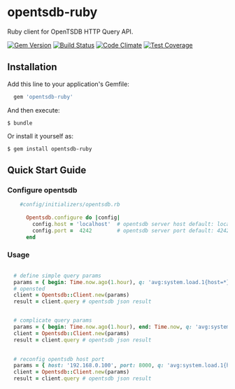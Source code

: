 # opentsdb-ruby

Ruby client for OpenTSDB HTTP Query API. 

[![Gem Version](http://img.shields.io/gem/v/opentsdb-ruby.svg)](https://rubygems.org/gems/opentsdb-ruby) [![Build Status](https://travis-ci.org/cloudinsight/opentsdb-ruby.png)](https://travis-ci.org/cloudinsight/opentsdb-ruby) [![Code Climate](https://codeclimate.com/github/cloudinsight/opentsdb-ruby/badges/gpa.svg)](https://codeclimate.com/github/cloudinsight/opentsdb-ruby) [![Test Coverage](https://codeclimate.com/github/cloudinsight/opentsdb-ruby/badges/coverage.svg)](https://codeclimate.com/github/cloudinsight/opentsdb-ruby/coverage)

## Installation

Add this line to your application's Gemfile:

```ruby
  gem 'opentsdb-ruby'
```

And then execute:

    $ bundle

Or install it yourself as:

    $ gem install opentsdb-ruby


## Quick Start Guide

### Configure opentsdb

```ruby
    #config/initializers/opentsdb.rb
    
      Opentsdb.configure do |config|
        config.host = 'localhost'  # opentsdb server host default: localhost
        config.port =  4242        # opentsdb server port default: 4242
      end 
```

### Usage

```ruby

  # define simple query params
  params = { begin: Time.now.ago(1.hour), q: 'avg:system.load.1{host=*}' }
  # opensted
  client = Opentsdb::Client.new(params)
  result = client.query # opentsdb json result


  # complicate query params
  params = { begin: Time.now.ago(1.hour), end: Time.now, q: 'avg:system.load.1{host=server1, host=server2, tagk=tagv}by{host}', interval: 360 }
  client = Opentsdb::Client.new(params)
  result = client.query # opentsdb json result
  

  # reconfig opentsdb host port
  params = { host: '192.168.0.100', port: 8000, q: 'avg:system.load.1{host=*}' }
  client = Opentsdb::Client.new(params)
  result = client.query # opentsdb json result
```


